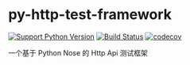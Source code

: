 py-http-test-framework
===

[![Support Python Version](https://img.shields.io/badge/Python-2.7-brightgreen.svg)](https://www.python.org/)
[![Build Status](https://travis-ci.org/iyaozhen/py-http-test-framework.svg?branch=master)](https://travis-ci.org/iyaozhen/py-http-test-framework)
[![codecov](https://codecov.io/gh/iyaozhen/py-http-test-framework/branch/master/graph/badge.svg)](https://codecov.io/gh/iyaozhen/py-http-test-framework)

一个基于 Python Nose 的 Http Api 测试框架
